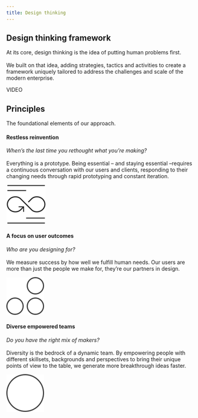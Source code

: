 ```yaml
---
title: Design thinking
---
```


<grid background="white">
<column lg="12" offset_lg="2">

## **Design thinking framework**

<p size="xl">At its core, design thinking is the idea of putting human problems first.<br><br>We built on that idea, adding strategies, tactics and activities to create a framework uniquely tailored to address the challenges and scale of the modern enterprise.</p>

</column>
<column lg="12" offset_lg="2">

VIDEO

</column>
<column lg="7" offset_lg="2">

## Principles

<p size="lg">The foundational elements of our approach.</p>

</column>
</grid>
<grid background="white">
<column lg="4" offset_lg="2">

#### Restless reinvention

_When’s the last time you rethought what you’re making?_ <br><br>Everything is a prototype. Being essential – and staying essential –requires a continuous conversation with our users and clients, responding to their changing needs through rapid prototyping and constant iteration.

![](images/think.svg)

</column>
<column lg="4">

#### A focus on user outcomes

_Who are you designing for?_ <br><br>We measure success by how well we fulfill human needs. Our users are more than just the people we make for, they’re our partners in design.

![](images/think_3circles.svg)

</column>
<column lg="4">

#### Diverse empowered teams

_Do you have the right mix of makers?_ <br><br>Diversity is the bedrock of a dynamic team. By empowering people with different skillsets, backgrounds and perspectives to bring their unique points of view to the table, we generate more breakthrough ideas faster.

![](images/think_circle.svg)

</column>
</grid>